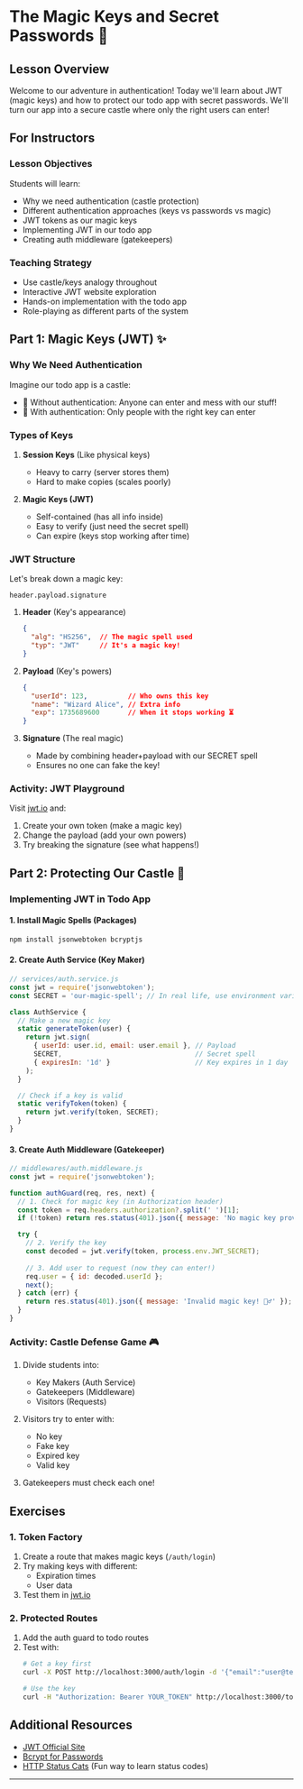 # The Magic Keys and Secret Passwords 🔐

## Lesson Overview

Welcome to our adventure in authentication! Today we'll learn about JWT (magic keys) and how to protect our todo app with secret passwords. We'll turn our app into a secure castle where only the right users can enter!

## For Instructors

### Lesson Objectives

Students will learn:
- Why we need authentication (castle protection)
- Different authentication approaches (keys vs passwords vs magic)
- JWT tokens as our magic keys
- Implementing JWT in our todo app
- Creating auth middleware (gatekeepers)

### Teaching Strategy

- Use castle/keys analogy throughout
- Interactive JWT website exploration
- Hands-on implementation with the todo app
- Role-playing as different parts of the system

## Part 1: Magic Keys (JWT) ✨

### Why We Need Authentication

Imagine our todo app is a castle:
- 🏰 Without authentication: Anyone can enter and mess with our stuff!
- 🔐 With authentication: Only people with the right key can enter

### Types of Keys

1. **Session Keys** (Like physical keys)  
   - Heavy to carry (server stores them)  
   - Hard to make copies (scales poorly)  

2. **Magic Keys (JWT)**  
   - Self-contained (has all info inside)  
   - Easy to verify (just need the secret spell)  
   - Can expire (keys stop working after time)  

### JWT Structure

Let's break down a magic key:
```
header.payload.signature
```

1. **Header** (Key's appearance)  
   ```json
   {
     "alg": "HS256",  // The magic spell used
     "typ": "JWT"     // It's a magic key!
   }
   ```

2. **Payload** (Key's powers)  
   ```json
   {
     "userId": 123,          // Who owns this key
     "name": "Wizard Alice", // Extra info
     "exp": 1735689600       // When it stops working ⏳
   }
   ```

3. **Signature** (The real magic)  
   - Made by combining header+payload with our SECRET spell  
   - Ensures no one can fake the key!  

### Activity: JWT Playground
Visit [jwt.io](https://jwt.io) and:
1. Create your own token (make a magic key)
2. Change the payload (add your own powers)
3. Try breaking the signature (see what happens!)

## Part 2: Protecting Our Castle 🏰

### Implementing JWT in Todo App

#### 1. Install Magic Spells (Packages)
```bash
npm install jsonwebtoken bcryptjs
```

#### 2. Create Auth Service (Key Maker)
```javascript
// services/auth.service.js
const jwt = require('jsonwebtoken');
const SECRET = 'our-magic-spell'; // In real life, use environment variables!

class AuthService {
  // Make a new magic key
  static generateToken(user) {
    return jwt.sign(
      { userId: user.id, email: user.email }, // Payload
      SECRET,                                 // Secret spell
      { expiresIn: '1d' }                     // Key expires in 1 day
    );
  }

  // Check if a key is valid
  static verifyToken(token) {
    return jwt.verify(token, SECRET);
  }
}
```

#### 3. Create Auth Middleware (Gatekeeper)
```javascript
// middlewares/auth.middleware.js
const jwt = require('jsonwebtoken');

function authGuard(req, res, next) {
  // 1. Check for magic key (in Authorization header)
  const token = req.headers.authorization?.split(' ')[1];
  if (!token) return res.status(401).json({ message: 'No magic key provided! 🔑' });

  try {
    // 2. Verify the key
    const decoded = jwt.verify(token, process.env.JWT_SECRET);
    
    // 3. Add user to request (now they can enter!)
    req.user = { id: decoded.userId };
    next();
  } catch (err) {
    return res.status(401).json({ message: 'Invalid magic key! 🧙‍♂️' });
  }
}
```

### Activity: Castle Defense Game 🎮

1. Divide students into:
   - Key Makers (Auth Service)
   - Gatekeepers (Middleware)
   - Visitors (Requests)

2. Visitors try to enter with:
   - No key
   - Fake key
   - Expired key
   - Valid key

3. Gatekeepers must check each one!

## Exercises

### 1. Token Factory
1. Create a route that makes magic keys (`/auth/login`)
2. Try making keys with different:
   - Expiration times
   - User data
3. Test them in [jwt.io](https://jwt.io)

### 2. Protected Routes
1. Add the auth guard to todo routes
2. Test with:
   ```bash
   # Get a key first
   curl -X POST http://localhost:3000/auth/login -d '{"email":"user@test.com","password":"123"}'
   
   # Use the key
   curl -H "Authorization: Bearer YOUR_TOKEN" http://localhost:3000/todos
   ```

## Additional Resources

- [JWT Official Site](https://jwt.io)
- [Bcrypt for Passwords](https://www.npmjs.com/package/bcryptjs)
- [HTTP Status Cats](https://http.cat/) (Fun way to learn status codes)

---